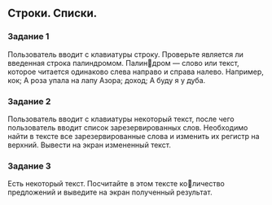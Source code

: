 ## Строки. Списки.

### Задание 1
Пользователь вводит с клавиатуры строку. Проверьте является ли введенная строка палиндромом. Палиндром — слово или текст, которое читается одинаково слева направо и справа налево. Например, кок; А роза упала на лапу Азора; доход; А буду я у дуба.
### Задание 2
Пользователь вводит с клавиатуры некоторый текст, после чего пользователь вводит список зарезервированных слов. Необходимо найти в тексте все зарезервированные слова и изменить их регистр на верхний. Вывести на экран измененный текст. 
### Задание 3
Есть некоторый текст. Посчитайте в этом тексте количество предложений и выведите на экран полученный результат.
